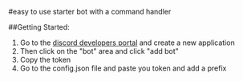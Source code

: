 #easy to use starter bot with a command handler 

##Getting Started:

1. Go to the [discord developers portal](https://discord.com/developers/applications) and create a new application 
2. Then click on the "bot" area and click "add bot"
3. Copy the token
4. Go to the config.json file and paste you token and add a prefix
